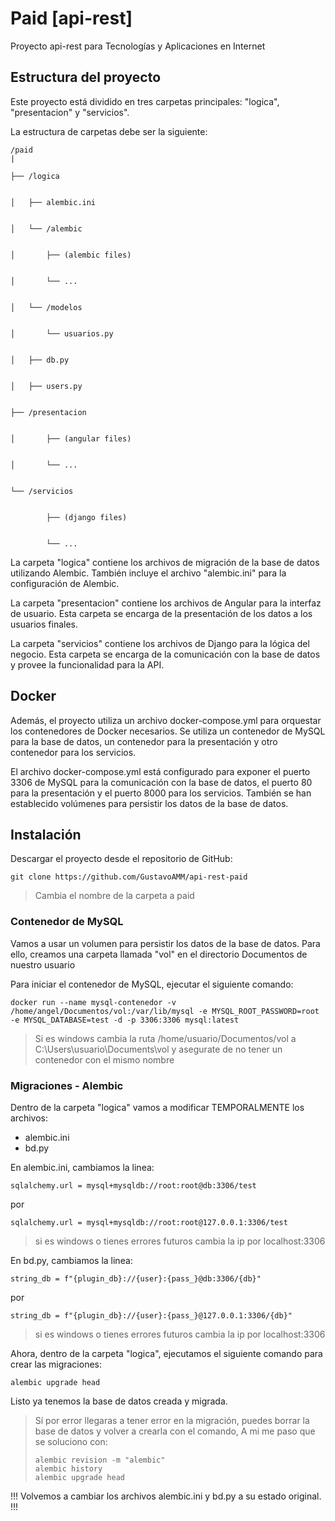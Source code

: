 # Paid [api-rest]

Proyecto api-rest para Tecnologías y Aplicaciones en Internet

## Estructura del proyecto
Este proyecto está dividido en tres carpetas principales: "logica", "presentacion" y "servicios".

La estructura de carpetas debe ser la siguiente:


    /paid
    |

    ├── /logica


    │   ├── alembic.ini


    │   └── /alembic


    │       ├── (alembic files)


    │       └── ...


    │   └── /modelos


    │       └── usuarios.py


    │   ├── db.py


    │   ├── users.py
    

    ├── /presentacion


    │       ├── (angular files)


    │       └── ...


    └── /servicios


            ├── (django files)


            └── ...


La carpeta "logica" contiene los archivos de migración de la base de datos utilizando Alembic. También incluye el archivo "alembic.ini" para la configuración de Alembic.

La carpeta "presentacion" contiene los archivos de Angular para la interfaz de usuario. Esta carpeta se encarga de la presentación de los datos a los usuarios finales.

La carpeta "servicios" contiene los archivos de Django para la lógica del negocio. Esta carpeta se encarga de la comunicación con la base de datos y provee la funcionalidad para la API.

## Docker

Además, el proyecto utiliza un archivo docker-compose.yml para orquestar los contenedores de Docker necesarios. Se utiliza un contenedor de MySQL para la base de datos, un contenedor para la presentación y otro contenedor para los servicios.

El archivo docker-compose.yml está configurado para exponer el puerto 3306 de MySQL para la comunicación con la base de datos, el puerto 80 para la presentación y el puerto 8000 para los servicios. También se han establecido volúmenes para persistir los datos de la base de datos.

## Instalación

Descargar el proyecto desde el repositorio de GitHub:

```
git clone https://github.com/GustavoAMM/api-rest-paid
```

> Cambia el nombre de la carpeta a paid

### Contenedor de MySQL

Vamos a usar un volumen para persistir los datos de la base de datos. Para ello, creamos una carpeta llamada "vol" en el directorio Documentos de nuestro usuario


Para iniciar el contenedor de MySQL, ejecutar el siguiente comando:

```
docker run --name mysql-contenedor -v /home/angel/Documentos/vol:/var/lib/mysql -e MYSQL_ROOT_PASSWORD=root -e MYSQL_DATABASE=test -d -p 3306:3306 mysql:latest
```

> Si es windows cambia la ruta /home/usuario/Documentos/vol a C:\Users\usuario\Documents\vol
> y asegurate de no tener un contenedor con el mismo nombre

### Migraciones - Alembic

Dentro de la carpeta "logica" vamos a modificar TEMPORALMENTE los archivos:

- alembic.ini
- bd.py

En alembic.ini, cambiamos la linea:

```
sqlalchemy.url = mysql+mysqldb://root:root@db:3306/test
```
por

```
sqlalchemy.url = mysql+mysqldb://root:root@127.0.0.1:3306/test
```
> si es windows o tienes errores futuros cambia la ip por localhost:3306

En bd.py, cambiamos la linea:

```
string_db = f"{plugin_db}://{user}:{pass_}@db:3306/{db}"
```
por
```
string_db = f"{plugin_db}://{user}:{pass_}@127.0.0.1:3306/{db}"
```
> si es windows o tienes errores futuros cambia la ip por localhost:3306
    

Ahora, dentro de la carpeta "logica", ejecutamos el siguiente comando para crear las migraciones:

```
alembic upgrade head
```

Listo ya tenemos la base de datos creada y migrada.

> Sí por error llegaras a tener error en la migración, puedes borrar la base de datos y volver a crearla con el comando,
> A mi me paso que se soluciono con:
> ```
> alembic revision -m "alembic"
> alembic history
> alembic upgrade head
> ```

!!! Volvemos a cambiar los archivos alembic.ini y bd.py a su estado original. !!!
